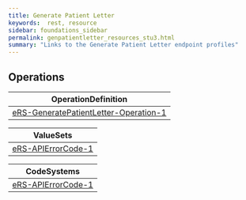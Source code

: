 ```yaml
---
title: Generate Patient Letter
keywords:  rest, resource
sidebar: foundations_sidebar
permalink: genpatientletter_resources_stu3.html
summary: "Links to the Generate Patient Letter endpoint profiles"
---
```


## Operations ##

|OperationDefinition| 
|-------|
|[eRS-GeneratePatientLetter-Operation-1](https://fhir.nhs.uk/STU3/OperationDefinition/eRS-GeneratePatientLetter-Operation-1/_history/1.0) | 


|ValueSets|
|-------|
|[eRS-APIErrorCode-1](https://fhir.nhs.uk/STU3/ValueSet/eRS-APIErrorCode-1/_history/1.0)|


|CodeSystems|
|-------|
|[eRS-APIErrorCode-1](https://fhir.nhs.uk/STU3/CodeSystem/eRS-APIErrorCode-1/_history/1.1)|
